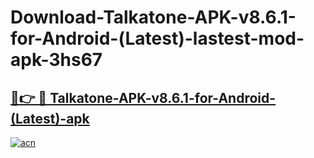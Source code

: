# Download-Talkatone-APK-v8.6.1-for-Android-(Latest)-lastest-mod-apk-3hs67

<h2><a href="https://apkcomod.com?title=Talkatone-APK-v8.6.1-for-Android-(Latest)">🔗👉 🔴 Talkatone-APK-v8.6.1-for-Android-(Latest)-apk </a></h2>

[![acn](https://github.com/user-attachments/assets/0f9c940e-d8b0-45ae-aac7-cd30a18b3e1c)](https://apkcomod.com?title=Talkatone-APK-v8.6.1-for-Android-(Latest))

